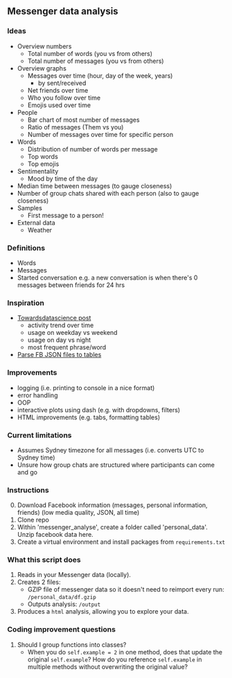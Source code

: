 ## Messenger data analysis

### Ideas
- Overview numbers
    - Total number of words (you vs from others)
    - Total number of messages (you vs from others)
- Overview graphs
    - Messages over time (hour, day of the week, years)
        - by sent/received
    - Net friends over time
    - Who you follow over time
    - Emojis used over time
- People
    - Bar chart of most number of messages
    - Ratio of messages (Them vs you)
    - Number of messages over time for specific person
- Words
    - Distribution of number of words per message
    - Top words
    - Top emojis
- Sentimentality
    - Mood by time of the day
- Median time between messages (to gauge closeness)
- Number of group chats shared with each person (also to gauge closeness)
- Samples
    - First message to a person!
- External data
    - Weather

### Definitions
- Words
- Messages
- Started conversation e.g. a new conversation is when there's 0 messages between friends for 24 hrs

### Inspiration
- [Towardsdatascience post](https://towardsdatascience.com/download-and-analyse-your-facebook-messenger-data-6d1b49404e09)
    - activity trend over time
    - usage on weekday vs weekend
    - usage on day vs night
    - most frequent phrase/word
- [Parse FB JSON files to tables](https://github.com/numbersprotocol/fb-json2table)

### Improvements
- logging (i.e. printing to console in a nice format)
- error handling
- OOP
- interactive plots using dash (e.g. with dropdowns, filters)
- HTML improvements (e.g. tabs, formatting tables)

### Current limitations
- Assumes Sydney timezone for all messages (i.e. converts UTC to Sydney time)
- Unsure how group chats are structured where participants can come and go


### Instructions
0. Download Facebook information (messages, personal information, friends) (low media quality, JSON, all time)
1. Clone repo
2. Within 'messenger_analyse', create a folder called 'personal_data'. Unzip facebook data here.
3. Create a virtual environment and install packages from `requirements.txt`

### What this script does
1. Reads in your Messenger data (locally).
2. Creates 2 files: 
    - GZIP file of messenger data so it doesn't need to reimport every run: `/personal_data/df.gzip`
    - Outputs analysis: `/output`
3. Produces a `html` analysis, allowing you to explore your data.


### Coding improvement questions
1. Should I group functions into classes?
    - When you do `self.example = 2` in one method, does that update the original `self.example`? How do you reference `self.example` in multiple methods without overwriting the original value?
